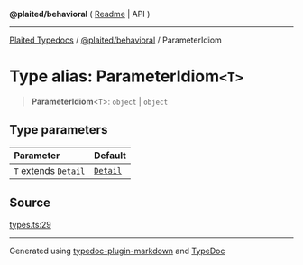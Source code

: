 **@plaited/behavioral** ( [Readme](../README.md) \| API )

***

[Plaited Typedocs](../../../modules.md) / [@plaited/behavioral](../modules.md) / ParameterIdiom

# Type alias: ParameterIdiom`<T>`

> **ParameterIdiom**\<`T`\>: `object` \| `object`

## Type parameters

| Parameter | Default |
| :------ | :------ |
| `T` extends [`Detail`](Detail.md) | [`Detail`](Detail.md) |

## Source

[types.ts:29](https://github.com/plaited/plaited/blob/95d1a1b/libs/behavioral/src/types.ts#L29)

***

Generated using [typedoc-plugin-markdown](https://www.npmjs.com/package/typedoc-plugin-markdown) and [TypeDoc](https://typedoc.org/)
